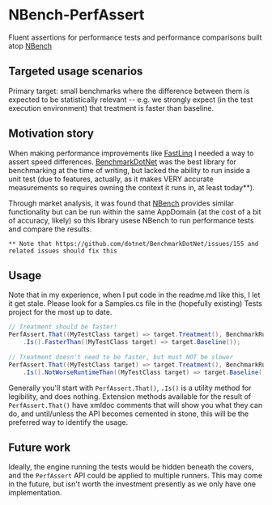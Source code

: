 # NBench-PerfAssert
Fluent assertions for performance tests and performance comparisons built atop [NBench](https://github.com/petabridge/NBench)

## Targeted usage scenarios
Primary target: small benchmarks where the difference between them is expected to be statistically relevant -- e.g. we strongly expect (in the test execution environment) that treatment is faster than baseline.

## Motivation story
When making performance improvements like [FastLinq](https://github.com/ndrwrbgs/FastLinq) I needed a way to assert speed differences. [BenchmarkDotNet](https://github.com/dotnet/BenchmarkDotNet) was the best library for benchmarking at the time of writing, but lacked the ability to run inside a unit test (due to features, actually, as it makes VERY accurate measurements so requires owning the context it runs in, at least today**).

Through market analysis, it was found that [NBench](https://github.com/petabridge/NBench) provides similar functionality but can be run within the same AppDomain (at the cost of a bit of accuracy, likely) so this library usese NBench to run performance tests and compare the results.

    ** Note that https://github.com/dotnet/BenchmarkDotNet/issues/155 and related issues should fix this

## Usage
Note that in my experience, when I put code in the readme.md like this, I let it get stale. Please look for a Samples.cs file in the (hopefully existing) Tests project for the most up to date.

```C#
// Treatment should be faster!
PerfAssert.That((MyTestClass target) => target.Treatment(), BenchmarkRunCache.Instance)
    .Is().FasterThan((MyTestClass target) => target.Baseline());
    
// Treatment doesn't need to be faster, but must NOT be slower
PerfAssert.That((MyTestClass target) => target.Treatment(), BenchmarkRunCache.Instance)
    .Is().NotWorseRuntimeThan((MyTestClass target) => target.Baseline());
```

Generally you'll start with `PerfAssert.That()`, `.Is()` is a utility method for legibility, and does nothing. Extension methods available for the result of `PerfAssert.That()` have xmldoc comments that will show you what they can do, and until/unless the API becomes cemented in stone, this will be the preferred way to identify the usage.

## Future work
Ideally, the engine running the tests would be hidden beneath the covers, and the `PerfAssert` API could be applied to multiple runners. This may come in the future, but isn't worth the investment presently as we only have one implementation.
